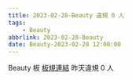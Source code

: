 ```yaml
---
title: 2023-02-28-Beauty 違規 0 人
tags:
    - Beauty
abbrlink: 2023-02-28-Beauty
date: Beauty-2023-02-28 12:00:00
---
```

Beauty 板 [板規連結](https://www.ptt.cc/bbs/Beauty/M.1630069980.A.84B.html)
昨天違規 0 人

